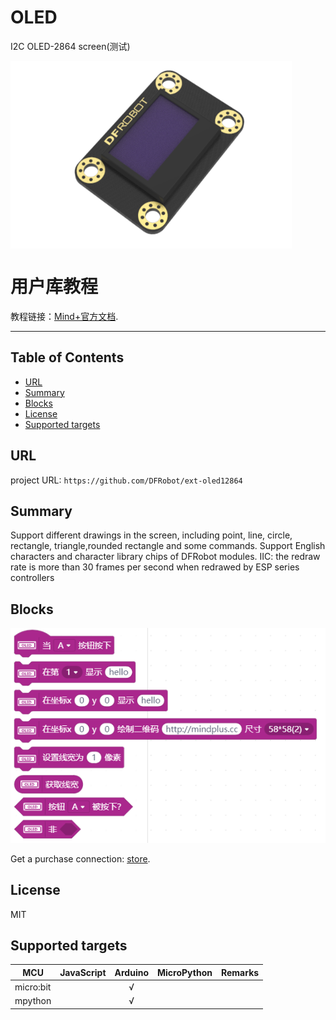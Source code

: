 # OLED

I2C OLED-2864 screen(测试)

<img src="https://github.com/DFRobot/ext-oled12864/blob/master/arduinoC/_images/featured.png" width="450" height="300" align=center>

# 用户库教程


教程链接：[Mind+官方文档](https://mindplus.dfrobot.com.cn/extensions-user).

---------------------------------------------------------

## Table of Contents

* [URL](#url)
* [Summary](#summary)
* [Blocks](#blocks)
* [License](#license)
* [Supported targets](#Supportedtargets)

## URL
project URL: ```https://github.com/DFRobot/ext-oled12864```

## Summary
Support different drawings in the screen, including point, line, circle, rectangle, triangle,rounded rectangle and some commands.
Support English characters and character library chips of DFRobot modules.
IIC: the redraw rate is more than 30 frames per second when redrawed by ESP series controllers

## Blocks

![image](https://github.com/DFRobot/ext-oled12864/blob/master/arduinoC/_images/blocks.png)


Get a purchase connection: [store](https://www.dfrobot.com.cn/index.php).

## License

MIT

## Supported targets

MCU                | JavaScript    | Arduino   | MicroPython    | Remarks
------------------ | :----------: | :----------: | :---------: | -----
micro:bit        |             |       √       |             | 
mpython        |             |        √      |             | 
